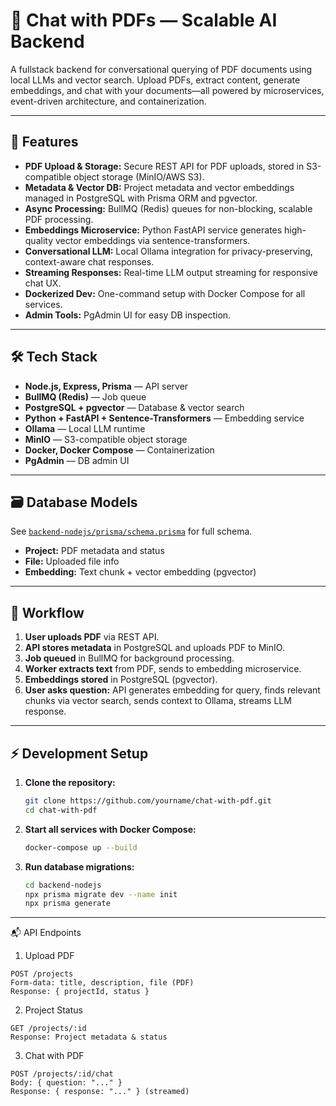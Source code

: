 # 🧠 Chat with PDFs — Scalable AI Backend

A fullstack backend for conversational querying of PDF documents using local LLMs and vector search. Upload PDFs, extract content, generate embeddings, and chat with your documents—all powered by microservices, event-driven architecture, and containerization.

---

## 🚀 Features

-   **PDF Upload & Storage:** Secure REST API for PDF uploads, stored in S3-compatible object storage (MinIO/AWS S3).
-   **Metadata & Vector DB:** Project metadata and vector embeddings managed in PostgreSQL with Prisma ORM and pgvector.
-   **Async Processing:** BullMQ (Redis) queues for non-blocking, scalable PDF processing.
-   **Embeddings Microservice:** Python FastAPI service generates high-quality vector embeddings via sentence-transformers.
-   **Conversational LLM:** Local Ollama integration for privacy-preserving, context-aware chat responses.
-   **Streaming Responses:** Real-time LLM output streaming for responsive chat UX.
-   **Dockerized Dev:** One-command setup with Docker Compose for all services.
-   **Admin Tools:** PgAdmin UI for easy DB inspection.

---

## 🛠️ Tech Stack

-   **Node.js, Express, Prisma** — API server
-   **BullMQ (Redis)** — Job queue
-   **PostgreSQL + pgvector** — Database & vector search
-   **Python + FastAPI + Sentence-Transformers** — Embedding service
-   **Ollama** — Local LLM runtime
-   **MinIO** — S3-compatible object storage
-   **Docker, Docker Compose** — Containerization
-   **PgAdmin** — DB admin UI

---

## 🗃️ Database Models

See [`backend-nodejs/prisma/schema.prisma`](backend-nodejs/prisma/schema.prisma) for full schema.

-   **Project:** PDF metadata and status
-   **File:** Uploaded file info
-   **Embedding:** Text chunk + vector embedding (pgvector)

---

## 🔄 Workflow

1. **User uploads PDF** via REST API.
2. **API stores metadata** in PostgreSQL and uploads PDF to MinIO.
3. **Job queued** in BullMQ for background processing.
4. **Worker extracts text** from PDF, sends to embedding microservice.
5. **Embeddings stored** in PostgreSQL (pgvector).
6. **User asks question:** API generates embedding for query, finds relevant chunks via vector search, sends context to Ollama, streams LLM response.

---

## ⚡ Development Setup

1. **Clone the repository:**

    ```sh
    git clone https://github.com/yourname/chat-with-pdf.git
    cd chat-with-pdf
    ```

2. **Start all services with Docker Compose:**

    ```sh
    docker-compose up --build
    ```

3. **Run database migrations:**
    ```sh
    cd backend-nodejs
    npx prisma migrate dev --name init
    npx prisma generate
    ```

---

📬 API Endpoints
1. Upload PDF
```
POST /projects
Form-data: title, description, file (PDF)
Response: { projectId, status }
```

2. Project Status
```
GET /projects/:id
Response: Project metadata & status
```

3. Chat with PDF
```
POST /projects/:id/chat
Body: { question: "..." }
Response: { response: "..." } (streamed)
```